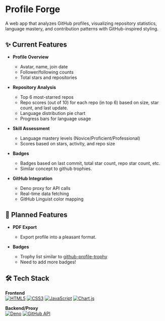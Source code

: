 # Profile Forge
A web app that analyzes GitHub profiles, visualizing repository statistics, language mastery, and contribution patterns with GitHub-inspired styling.

## ✨ Current Features

- **Profile Overview**
  - Avatar, name, join date
  - Follower/following counts
  - Total stars and repositories

- **Repository Analysis**
  - Top 6 most-starred repos
  - Repo scores (out of 10) for each repo (in top 6) based on size, star count, and last update.
  - Language distribution pie chart
  - Progress bars for language usage

- **Skill Assessment**
  - Language mastery levels (Novice/Proficient/Professional)
  - Scores based on stars, activity, and repo size
 
- **Badges**
  - Badges based on last commit, total star count, repo star count, etc.
  - Similar concept to github trophies.

- **GitHub Integration**
  - Deno proxy for API calls
  - Real-time data fetching
  - GitHub Linguist color mapping

## 🔮 Planned Features

- **PDF Export**
  - Export profile into a pleasant format.
 
- **Badges**
  - Trophy list similar to [github-profile-trophy](https://github-profile-trophy.vercel.app/)
  - Need to add more badges!

## 🛠️ Tech Stack

**Frontend**  
[![HTML5](https://img.shields.io/badge/HTML5-E34F26?style=flat&logo=html5&logoColor=white)](https://developer.mozilla.org/en-US/docs/Web/HTML)
[![CSS3](https://img.shields.io/badge/CSS3-1572B6?style=flat&logo=css3&logoColor=white)](https://developer.mozilla.org/en-US/docs/Web/CSS)
[![JavaScript](https://img.shields.io/badge/JavaScript-F7DF1E?style=flat&logo=javascript&logoColor=black)](https://developer.mozilla.org/en-US/docs/Web/JavaScript)
[![Chart.js](https://img.shields.io/badge/Chart.js-FF6384?style=flat&logo=chart.js&logoColor=white)](https://www.chartjs.org/)

**Backend/Proxy**  
[![Deno](https://img.shields.io/badge/Deno-000000?style=flat&logo=deno&logoColor=white)](https://deno.land/)
[![GitHub API](https://img.shields.io/badge/GitHub_API-181717?style=flat&logo=github&logoColor=white)](https://docs.github.com/en/rest)
